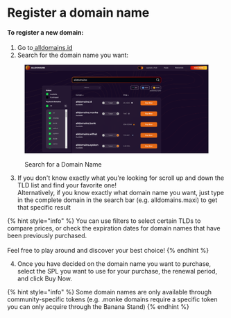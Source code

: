 # Register a domain name

#### To r**egister a new domain:**

1. Go to[ alldomains.id](https://alldomains.id/)​
2. Search for the domain name you want:

<figure><img src="../.gitbook/assets/Capture1.PNG" alt=""><figcaption><p>Search for a Domain Name </p></figcaption></figure>

3. If you don't know exactly what you're looking for scroll up and down the TLD list and find your favorite one! \
   Alternatively, if you know exactly what domain name you want, just type in the complete domain in the search bar (e.g. alldomains.maxi) to get that specific result

{% hint style="info" %}
You can use filters to select certain TLDs to compare prices, or check the expiration dates for domain names that have been previously purchased. \
\
Feel free to play around and discover your best choice!
{% endhint %}

4. Once you have decided on the domain name you want to purchase, select the SPL you want to use for your purchase, the renewal period, and click Buy Now.&#x20;

{% hint style="info" %}
Some domain names are only available through community-specific tokens (e.g. .monke domains require a specific token you can only acquire through the Banana Stand)
{% endhint %}
